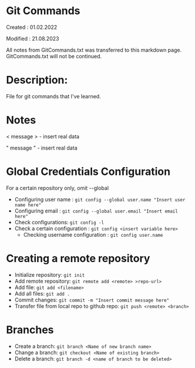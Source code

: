 # Git Commands
Created : 01.02.2022

Modified : 21.08.2023

All notes from GitCommands.txt was transferred to this markdown page. GitCommands.txt will not be continued.

<h1>Description:</h1>
File for git commands that I've learned.

<h1>Notes</h1>
< message > - insert real data
  
" message " - insert real data

<h1>Global Credentials Configuration</h1>
For a certain repository only, omit --global

- Configuring user name : ```git config --global user.name "Insert user name here"```
- Configuring email : ```git config --global user.email "Insert email here"```
- Check configurations: ```git config -l```
- Check a certain configuration : ```git config <insert variable here>```
  - Checking username configuration : ```git config user.name```
 
<h1>Creating a remote repository</h1>

- Initialize repository: ```git init```
- Add remote repository: ```git remote add <remote> >repo-url>``` 
- Add file: ```git add <filename>```
- Add all files: ```git add .```
- Commit changes: ```git commit -m "Insert commit message here"```
- Transfer file from local repo to github repo: ```git push <remote> <branch>```


<h1>Branches</h1>

- Create a branch: ```git branch <Name of new branch name>```
- Change a branch: ```git checkout <Name of existing branch>```
- Delete a branch: ```git branch -d <name of branch to be deleted>```
